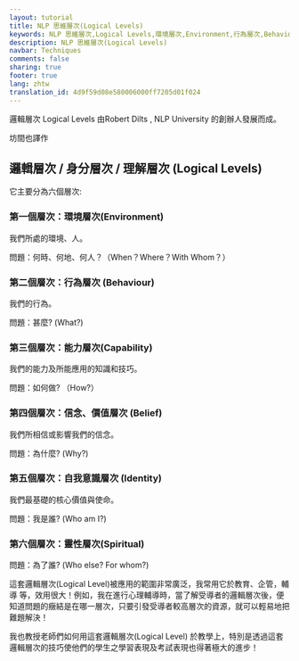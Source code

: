 ```yaml
---
layout: tutorial
title: NLP 思維層次(Logical Levels)
keywords: NLP 思維層次,Logical Levels,環境層次,Environment,行為層次,Behaviour,能力層次,Capability,信念、價值層次,Belief,自我意識層次,Identity,靈性層次,Spiritual
description: NLP 思維層次(Logical Levels)
navbar: Techniques
comments: false
sharing: true
footer: true
lang: zhtw
translation_id: 4d9f59d08e580006000ff7205d01f024
---
```


邏輯層次 Logical Levels 由Robert Dilts , NLP University 的創辦人發展而成。

坊間也譯作

## 邏輯層次 / 身分層次 / 理解層次 (Logical Levels)

它主要分為六個層次:

### 第一個層次：環境層次(Environment)

我們所處的環境、人。

問題：何時、何地、何人？（When？Where？With Whom？）

### 第二個層次：行為層次 (Behaviour)

我們的行為。

問題：甚麼? (What?)

### 第三個層次：能力層次(Capability)

我們的能力及所能應用的知識和技巧。

問題：如何做? （How?）

### 第四個層次：信念、價值層次 (Belief)

我們所相信或影響我們的信念。

問題：為什麼? (Why?)

### 第五個層次：自我意識層次 (Identity)

我們最基礎的核心價值與使命。

問題：我是誰? (Who am I?)

### 第六個層次：靈性層次(Spiritual)

問題：為了誰? (Who else? For whom?)

這套邏輯層次(Logical Level)被應用的範圍非常廣泛，我常用它於教育、企管，輔導 等，效用很大！例如，我在進行心理輔導時，當了解受導者的邏輯層次後，便知道問題的癥結是在哪一層次，只要引發受導者較高層次的資源，就可以輕易地把難題解決！

我也教授老師們如何用這套邏輯層次(Logical Level) 於教學上，特別是透過這套邏輯層次的技巧使他們的學生之學習表現及考試表現也得著極大的進步！
